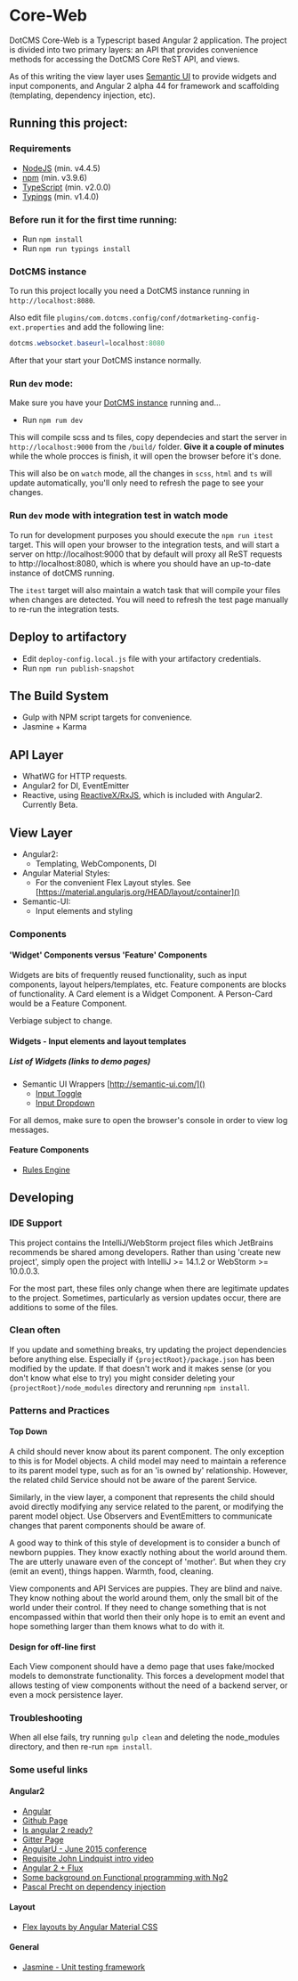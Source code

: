 # Core-Web
DotCMS Core-Web is a Typescript based Angular 2 application. The project is divided into two primary layers: an API 
that provides convenience methods for accessing the DotCMS Core ReST API, and views. 

As of this writing the view layer uses [Semantic UI](http://semantic-ui.com/) to provide widgets and input components,
and Angular 2 alpha 44 for framework and scaffolding (templating, dependency injection, etc).   

## Running this project:

### Requirements
  * [NodeJS](https://nodejs.org/en/download/) (min. v4.4.5)
  * [npm](https://nodejs.org/en/download/) (min. v3.9.6)
  * [TypeScript](https://www.typescriptlang.org/#download-links) (min. v2.0.0)
  * [Typings](https://www.npmjs.com/package/typings) (min. v1.4.0)

### Before run it for the first time running:
  * Run ```npm install```
  * Run ```npm run typings install```

### DotCMS instance
To run this project locally you need a DotCMS instance running in ```http://localhost:8080```.

Also edit file ```plugins/com.dotcms.config/conf/dotmarketing-config-ext.properties``` and add the following line: 

```java
dotcms.websocket.baseurl=localhost:8080
```

After that your start your DotCMS instance normally.

### Run `dev` mode:
Make sure you have your [DotCMS instance](#dotcms-instance) running and...
  * Run ```npm rum dev```

This will compile scss and ts files, copy dependecies and start the server in ```http://localhost:9000``` from the ```/build/``` folder. **Give it a couple of minutes** while the whole procces is finish, it will open the browser before it's done. 

This will also be on ```watch``` mode, all the changes in ```scss```, ```html``` and ```ts``` will update automatically, you'll only need to refresh the page to see your changes.

### Run `dev` mode with integration test in watch mode

To run for development purposes you should execute the `npm run itest` target. This will open your browser to the integration tests, and will start a server on http://localhost:9000 that by default will proxy all ReST requests to http://localhost:8080, which is where you should have an up-to-date instance of dotCMS running.

The `itest` target will also maintain a watch task that will compile your files when changes are detected. You will need
to refresh the test page manually to re-run the integration tests.

## Deploy to artifactory

  * Edit ```deploy-config.local.js``` file with your artifactory credentials.
  * Run ```npm run publish-snapshot```

## The Build System

  * Gulp with NPM script targets for convenience.
  * Jasmine + Karma
    
## API Layer

  * WhatWG for HTTP requests. 
  * Angular2 for DI, EventEmitter
  * Reactive, using [ReactiveX/RxJS](https://github.com/ReactiveX/RxJS), which is included with Angular2. Currently Beta. 

## View Layer
  
  * Angular2: 
    * Templating, WebComponents, DI
  * Angular Material Styles: 
    * For the convenient Flex Layout styles. See [https://material.angularjs.org/HEAD/layout/container]()
  * Semantic-UI:
    * Input elements and styling

### Components
 
#### 'Widget' Components versus 'Feature' Components 

Widgets are bits of frequently reused functionality, such as input components, layout helpers/templates, etc. Feature
components are blocks of functionality. A Card element is a Widget Component. A Person-Card would be a Feature Component.
 
Verbiage subject to change. 

#### Widgets - Input elements and layout templates

##### List of Widgets (links to demo pages)
  * Semantic UI Wrappers [http://semantic-ui.com/]() 
    * [Input Toggle](http://localhost:9000/build/view/components/input/toggle.html)
    * [Input Dropdown](http://localhost:9000/build/view/components/semantic/modules/dropdown.html)
  
  For all demos, make sure to open the browser's console in order to view log messages.

#### Feature Components
  * [Rules Engine](http://localhost:9000/index-dev.html)

## Developing
 
### IDE Support
 
This project contains the IntelliJ/WebStorm project files which JetBrains recommends be shared among developers. 
Rather than using 'create new project', simply open the project with IntelliJ >= 14.1.2 or WebStorm >= 10.0.0.3.

For the most part, these files only change when there are legitimate updates to the project. Sometimes, particularly 
as version updates occur, there are additions to some of the files. 

### Clean often

If you update and something breaks, try updating the project dependencies before anything else. Especially if 
`{projectRoot}/package.json` has been modified by the update. If that doesn't work and it makes sense (or you don't 
know what else to try) you might consider deleting your `{projectRoot}/node_modules` directory and rerunning `npm install`.

### Patterns and Practices

#### Top Down

A child should never know about its parent component. The only exception to this is for Model objects. A child model may 
need to maintain a reference to its parent model type, such as for an 'is owned by' relationship. However, the related 
child Service should not be aware of the parent Service. 
 
Similarly, in the view layer, a component that represents the child should avoid directly modifying any service 
related to the parent, or modifying the parent model object.  Use Observers and EventEmitters to communicate changes
that parent components should be aware of.

A good way to think of this style of development is to consider a bunch of newborn puppies. They know exactly nothing about 
the world around them. The are utterly unaware even of the concept of 'mother'. But when they cry (emit an event), things happen.
Warmth, food, cleaning.
 
View components and API Services are puppies. They are blind and naive. They know nothing about the world around
them, only the small bit of the world under their control. If they need to change something that is not encompassed 
within that world then their only hope is to emit an event and hope something larger than them knows what to do with it.

#### Design for off-line first
Each View component should have a demo page that uses fake/mocked models to demonstrate functionality. This forces a 
development model that allows testing of view components without the need of a backend server, or even a 
mock persistence layer. 
 
### Troubleshooting
When all else fails, try running `gulp clean` and deleting the node_modules directory, and then re-run `npm install`. 

### Some useful links

#### Angular2
  * [Angular](https://angular.io/)
  * [Github Page](https://github.com/angular/angular)
  * [Is angular 2 ready?](http://splintercode.github.io/is-angular-2-ready/)
  * [Gitter Page](https://gitter.im/angular/angular)
  * [AngularU - June 2015 conference](https://angularu.com/ng/videos)
  * [Requisite John Lindquist intro video](https://egghead.io/lessons/angularjs-angular-2-template-syntax)
  * [Angular 2 + Flux](http://victorsavkin.com/post/99998937651/building-angular-apps-using-flux-architecture)
  * [Some background on Functional programming with Ng2](http://victorsavkin.com/post/108837493941/better-support-for-functional-programming-in)
  * [Pascal Precht on dependency injection](https://www.youtube.com/watch?v=8c-qv9TisVE&list=PL9w_03cWjMXOkPgcoOnLaPJBoa2GJWxvD&index=9)

#### Layout
  * [Flex layouts by Angular Material CSS](https://material.angularjs.org/HEAD/layout)
  
#### General
  * [Jasmine - Unit testing framework](http://jasmine.github.io/2.2/introduction.html)